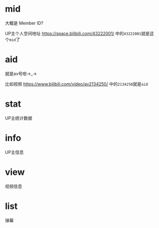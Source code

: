 # mid

大概是 Member ID?

UP主个人空间地址 <https://space.bilibili.com/43222001/> 中的`43222001`就是这个`mid`了

# aid

就是av号啦→\_→

比如视频 https://www.bilibili.com/video/av2134250/ 中的`2134250`就是`aid`

# stat

UP主统计数据

# info

UP主信息

# view

视频信息

# list

弹幕
